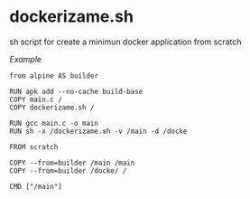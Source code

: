 # dockerizame.sh
sh script for create a minimun docker application from scratch

*Example*
```
from alpine AS builder

RUN apk add --no-cache build-base
COPY main.c /
COPY dockerizame.sh /

RUN gcc main.c -o main
RUN sh -x /dockerizame.sh -v /main -d /docke

FROM scratch

COPY --from=builder /main /main
COPY --from=builder /docke/ /

CMD ["/main"]
```

